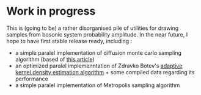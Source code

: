 # Work in progress
This is (going to be) a rather disorganised pile of utilities for drawing samples from bosonic system probability amplitude. In the near future, I hope to have first stable release ready, including :
* a simple paralel implementation of diffusion monte carlo sampling algorithm (based of [this article](https://arxiv.org/pdf/physics/9702023.pdf))
* an optimized paralel implemenntation of Zdravko Botev's [adaptive kernel density estimation algorithm](https://www.mathworks.com/matlabcentral/fileexchange/58312-kernel-density-estimator-for-high-dimensions) + some compiled data regarding its performance
* a simple paralel implementation of Metropolis sampling algorithm
